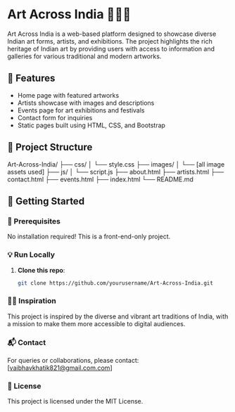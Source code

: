 # Art Across India 🎨🇮🇳

Art Across India is a web-based platform designed to showcase diverse Indian art forms, artists, and exhibitions. The project highlights the rich heritage of Indian art by providing users with access to information and galleries for various traditional and modern artworks.

## 🌟 Features

- Home page with featured artworks
- Artists showcase with images and descriptions
- Events page for art exhibitions and festivals
- Contact form for inquiries
- Static pages built using HTML, CSS, and Bootstrap

## 📁 Project Structure

Art-Across-India/ ├── css/ │ └── style.css ├── images/ │ └── [all image assets used] ├── js/ │ └── script.js ├── about.html ├── artists.html ├── contact.html ├── events.html ├── index.html └── README.md

## 🚀 Getting Started

### 🔧 Prerequisites
No installation required! This is a front-end-only project.

### 💡 Run Locally

1. **Clone this repo**:
   ```bash
   git clone https://github.com/yourusername/Art-Across-India.git


### 👨‍🎨 Inspiration
This project is inspired by the diverse and vibrant art traditions of India, with a mission to make them more accessible to digital audiences.

### 📬 Contact
For queries or collaborations, please contact: [vaibhavkhatik821@gmail.com.com]

### 📝 License
This project is licensed under the MIT License.
